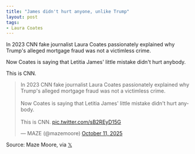 ```yaml
---
title: "James didn't hurt anyone, unlike Trump"
layout: post
tags:
- Laura Coates
---
```


In 2023 CNN fake journalist Laura Coates passionately explained why Trump's alleged mortgage fraud was not a victimless crime.

Now Coates is saying that Letitia James' little mistake didn't hurt anybody.

This is CNN.

<blockquote class="twitter-tweet"><p lang="en" dir="ltr">In 2023 CNN fake journalist Laura Coates passionately explained why Trump&#39;s alleged mortgage fraud was not a victimless crime.<br><br>Now Coates is saying that Letitia James&#39; little mistake didn&#39;t hurt anybody.<br><br>This is CNN. <a href="https://t.co/sB2REyD15G">pic.twitter.com/sB2REyD15G</a></p>&mdash; MAZE (@mazemoore) <a href="https://twitter.com/mazemoore/status/1976845636571218382?ref_src=twsrc%5Etfw">October 11, 2025</a></blockquote> <script async src="https://platform.twitter.com/widgets.js" charset="utf-8"></script>

Source: Maze Moore, via [𝕏](https://x.com)
